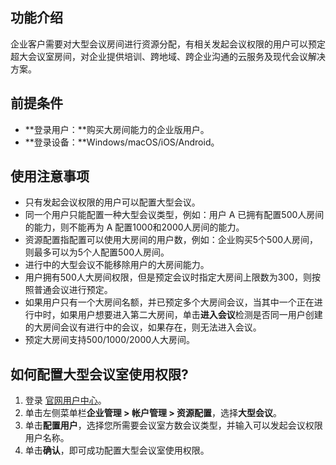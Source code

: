 ## 功能介绍
企业客户需要对大型会议房间进行资源分配，有相关发起会议权限的用户可以预定超大会议室房间，对企业提供培训、跨地域、跨企业沟通的云服务及现代会议解决方案。

## 前提条件
- **登录用户：**购买大房间能力的企业版用户。
- **登录设备：**Windows/macOS/iOS/Android。

## 使用注意事项
- 只有发起会议权限的用户可以配置大型会议。
- 同一个用户只能配置一种大型会议类型，例如：用户 A 已拥有配置500人房间的能力，则不能再为 A 配置1000和2000人房间的能力。
- 资源配置指配置可以使用大房间的用户数，例如：企业购买5个500人房间，则最多可以为5个人配置500人房间。
- 进行中的大型会议不能移除用户的大房间能力。
- 用户拥有500人大房间权限，但是预定会议时指定大房间上限数为300，则按照普通会议进行预定。
- 如果用户只有一个大房间名额，并已预定多个大房间会议，当其中一个正在进行中时，如果用户想要进入第二大房间，单击**进入会议**检测是否同一用户创建的大房间会议有进行中的会议，如果存在，则无法进入会议。
- 预定大房间支持500/1000/2000人大房间。

## 如何配置大型会议室使用权限?
1. 登录 [官网用户中心](https://meeting.tencent.com/user-center/personal-information)。
2. 单击左侧菜单栏**企业管理 > 帐户管理 > 资源配置**，选择**大型会议**。
3. 单击**配置用户**，选择您所需要会议室方数会议类型，并输入可以发起会议权限用户名称。
4. 单击**确认**，即可成功配置大型会议室使用权限。
 
 
